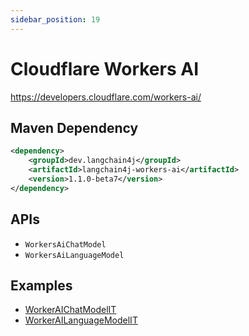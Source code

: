 ```yaml
---
sidebar_position: 19
---
```


# Cloudflare Workers AI

https://developers.cloudflare.com/workers-ai/


## Maven Dependency

```xml
<dependency>
    <groupId>dev.langchain4j</groupId>
    <artifactId>langchain4j-workers-ai</artifactId>
    <version>1.1.0-beta7</version>
</dependency>
```


## APIs

- `WorkersAiChatModel`
- `WorkersAiLanguageModel`


## Examples

- [WorkerAIChatModelIT](https://github.com/langchain4j/langchain4j/blob/main/langchain4j-workers-ai/src/test/java/dev/langchain4j/model/workersai/WorkersAiChatModelIT.java)
- [WorkerAILanguageModelIT](https://github.com/langchain4j/langchain4j/blob/main/langchain4j-workers-ai/src/test/java/dev/langchain4j/model/workersai/WorkersAiLanguageModelIT.java)
